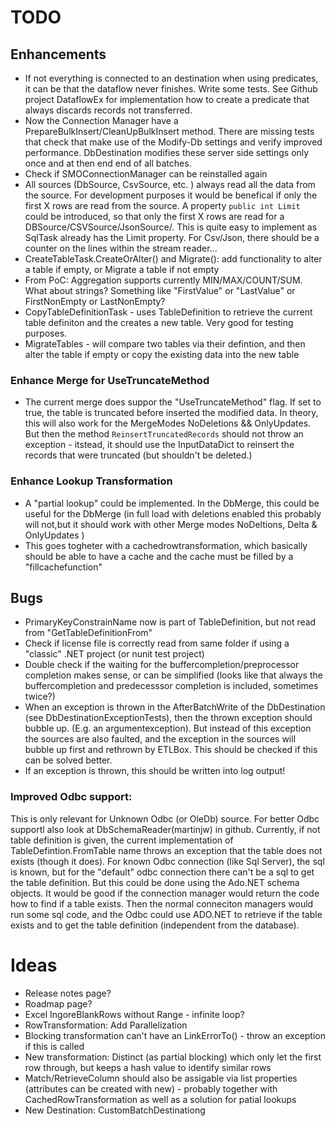 # TODO

## Enhancements
- If not everything is connected to an destination when using predicates, it can be that the dataflow never finishes. Write some tests. See Github project DataflowEx for implementation how to create a predicate that always discards records not transferred.
- Now the Connection Manager have a PrepareBulkInsert/CleanUpBulkInsert method. There are missing tests that check that make use of the Modify-Db settings and verify improved performance. DbDestination modifies these server side settings only once and at then end end of all batches.
- Check if SMOConnectionManager can be reinstalled again
- All sources (DbSource, CsvSource, etc. )  always read all the data from the source. For development purposes it would be benefical if only the first X rows are read from the source. A property `public int Limit` could be introduced, so that only the first X rows are read for a DBSource/CSVSource/JsonSource/. This is quite easy to implement as SqlTask already has the Limit property. For Csv/Json, there should be a counter on the lines within the stream reader...
- CreateTableTask.CreateOrAlter() and Migrate(): add functionality to alter a table if empty, or Migrate a table if not empty
- From PoC: Aggregation supports currently MIN/MAX/COUNT/SUM. What about strings? Something like "FirstValue" or "LastValue" or FirstNonEmpty or LastNonEmpty?
- CopyTableDefinitionTask - uses TableDefinition to retrieve the current table definiton and the creates a new table. 
Very good for testing purposes.
- MigrateTables - will compare two tables via their defintion, and then alter the table if empty or copy the existing data into the new table

### Enhance Merge for UseTruncateMethod
- The current merge does suppor the "UseTruncateMethod" flag. If set to true, the table is truncated before inserted the modified data.
In theory, this will also work for the MergeModes NoDeletions && OnlyUpdates. But then the method `ReinsertTruncatedRecords` should not 
throw an exception - itstead, it should use the InputDataDict to reinsert the records that were truncated (but shouldn't be deleted.)

### Enhance Lookup Transformation
- A "partial lookup" could be implemented. In the DbMerge, this could be useful for the DbMerge (in full load with deletions enabled this probably will not,but it should work with other Merge modes NoDeltions, Delta & OnlyUpdates )
- This goes togheter with a cachedrowtransformation, which basically should be able to have a cache and the cache must be filled by a "fillcachefunction"


## Bugs

- PrimaryKeyConstrainName now is part of TableDefinition, but not read from "GetTableDefinitionFrom"
- Check if license file is correctly read from same folder if using a "classic" .NET project (or nunit test project) 
- Double check if the waiting for the buffercompletion/preprocessor completion makes sense, or can be simplified (looks like that always the buffercompletion and predecesssor completion is included, sometimes twice?)
- When an exception is thrown in the AfterBatchWrite of the DbDestination (see DbDestinationExceptionTests), then the thrown exception should bubble up. (E.g. an argumentexception). But instead of this exception the sources are also faulted, and the exception in the sources will bubble up first and rethrown by ETLBox. This should be checked if this can be solved better. 
- If an exception is thrown, this should be written into log output!

### Improved Odbc support:

This is only relevant for Unknown Odbc (or OleDb) source. For better Odbc supportl also  look at DbSchemaReader(martinjw) in github.
Currently, if not table definition is given, the current implementation of TableDefintion.FromTable name throws an exception that the table does not exists (though it does). 
For known Odbc connection (like Sql Server), the sql is known, but for the "default" odbc connection there can't be a sql to get the table definition. But this could be done using the Ado.NET schema objects. 
It would be good if the connection manager would return the code how to find if a table exists. Then the normal conneciton managers would run some sql code, and the Odbc could use ADO.NET to retrieve if the table exists and to get the table definition (independent from the database).

# Ideas

- Release notes page?
- Roadmap page? 
- Excel IngoreBlankRows without Range - infinite loop?
- RowTransformation: Add Parallelization
- Blocking transformation can't have an LinkErrorTo() - throw an exception if this is called
- New transformation: Distinct (as partial blocking) which only let the first row through, but keeps a hash value to identify similar rows
- Match/RetrieveColumn should also be assigable via list properties (attributes can be created with new) - probably together with CachedRowTransformation as well as a solution for patial lookups
- New Destination: CustomBatchDestinationg